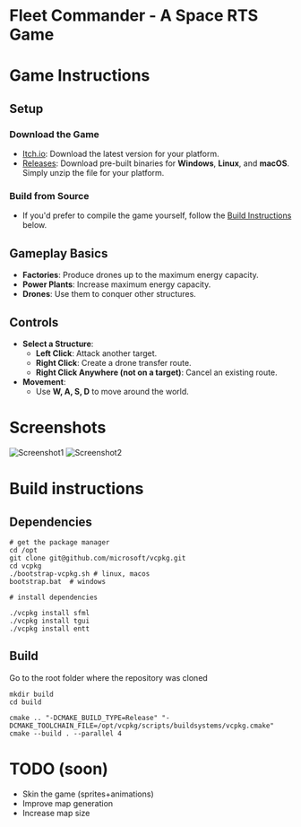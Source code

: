 # Fleet Commander - A Space RTS Game

# Game Instructions

## Setup
### Download the Game
- [Itch.io](https://gfeyer.itch.io/fleet-commander): Download the latest version for your platform.
- [Releases](https://github.com/gfeyer/fleet_commander/releases): Download pre-built binaries for **Windows**, **Linux**, and **macOS**. Simply unzip the file for your platform.

### Build from Source
- If you'd prefer to compile the game yourself, follow the [Build Instructions](#build-instructions) below.

## Gameplay Basics
- **Factories**: Produce drones up to the maximum energy capacity.
- **Power Plants**: Increase maximum energy capacity.
- **Drones**: Use them to conquer other structures.

## Controls
- **Select a Structure**:
  - **Left Click**: Attack another target.
  - **Right Click**: Create a drone transfer route.
  - **Right Click Anywhere (not on a target)**: Cancel an existing route.
- **Movement**:
  - Use **W, A, S, D** to move around the world.



# Screenshots


![Screenshot1](docs/images/screenshot_010.png)
![Screenshot2](docs/images/screenshot_011.png)

# Build instructions

## Dependencies

```
# get the package manager
cd /opt
git clone git@github.com/microsoft/vcpkg.git
cd vcpkg
./bootstrap-vcpkg.sh # linux, macos
bootstrap.bat  # windows

# install dependencies

./vcpkg install sfml
./vcpkg install tgui
./vcpkg install entt

```

## Build

Go to the root folder where the repository was cloned

```
mkdir build
cd build

cmake .. "-DCMAKE_BUILD_TYPE=Release" "-DCMAKE_TOOLCHAIN_FILE=/opt/vcpkg/scripts/buildsystems/vcpkg.cmake"
cmake --build . --parallel 4
```

# TODO (soon)

- Skin the game (sprites+animations)
- Improve map generation
- Increase map size
